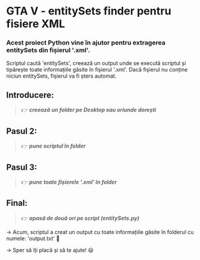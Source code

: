 # GTA V - entitySets finder pentru fisiere XML

### Acest proiect Python vine în ajutor pentru extragerea entitySets din fișierul '.xml'.

Scriptul caută 'entitySets', creează un output unde se execută scriptul și tipărește toate informațiile găsite în fișierul '.xml'. Dacă fișierul nu conține niciun entitySets, fișierul va fi șters automat.

## Introducere:

> 👉 ***creează un folder pe Desktop sau oriunde dorești***

## Pasul 2: 

> 👉 ***pune scriptul în folder***

## Pasul 3: 

> 👉 ***pune toate fișierele '.xml' în folder***

## Final: 

> 👉 ***apasă de două ori pe script (entitySets.py)***

-> Acum, scriptul a creat un output cu toate informațiile găsite în folderul cu numele: 'output.txt' 🌟

-> Sper să îți placă și să te ajute! 😃
